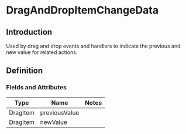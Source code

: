 # DragAndDropItemChangeData

## Introduction

Used by drag and drop events and handlers to indicate the previous and new value for related actions.

## Definition

### Fields and Attributes

| Type     | Name          | Notes |
| -------- | ------------- | ----- |
| DragItem | previousValue |       |
| DragItem | newValue      |       |
